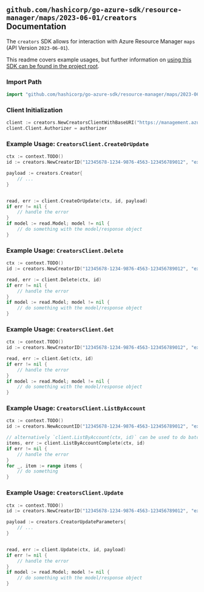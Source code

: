 
## `github.com/hashicorp/go-azure-sdk/resource-manager/maps/2023-06-01/creators` Documentation

The `creators` SDK allows for interaction with Azure Resource Manager `maps` (API Version `2023-06-01`).

This readme covers example usages, but further information on [using this SDK can be found in the project root](https://github.com/hashicorp/go-azure-sdk/tree/main/docs).

### Import Path

```go
import "github.com/hashicorp/go-azure-sdk/resource-manager/maps/2023-06-01/creators"
```


### Client Initialization

```go
client := creators.NewCreatorsClientWithBaseURI("https://management.azure.com")
client.Client.Authorizer = authorizer
```


### Example Usage: `CreatorsClient.CreateOrUpdate`

```go
ctx := context.TODO()
id := creators.NewCreatorID("12345678-1234-9876-4563-123456789012", "example-resource-group", "accountValue", "creatorValue")

payload := creators.Creator{
	// ...
}


read, err := client.CreateOrUpdate(ctx, id, payload)
if err != nil {
	// handle the error
}
if model := read.Model; model != nil {
	// do something with the model/response object
}
```


### Example Usage: `CreatorsClient.Delete`

```go
ctx := context.TODO()
id := creators.NewCreatorID("12345678-1234-9876-4563-123456789012", "example-resource-group", "accountValue", "creatorValue")

read, err := client.Delete(ctx, id)
if err != nil {
	// handle the error
}
if model := read.Model; model != nil {
	// do something with the model/response object
}
```


### Example Usage: `CreatorsClient.Get`

```go
ctx := context.TODO()
id := creators.NewCreatorID("12345678-1234-9876-4563-123456789012", "example-resource-group", "accountValue", "creatorValue")

read, err := client.Get(ctx, id)
if err != nil {
	// handle the error
}
if model := read.Model; model != nil {
	// do something with the model/response object
}
```


### Example Usage: `CreatorsClient.ListByAccount`

```go
ctx := context.TODO()
id := creators.NewAccountID("12345678-1234-9876-4563-123456789012", "example-resource-group", "accountValue")

// alternatively `client.ListByAccount(ctx, id)` can be used to do batched pagination
items, err := client.ListByAccountComplete(ctx, id)
if err != nil {
	// handle the error
}
for _, item := range items {
	// do something
}
```


### Example Usage: `CreatorsClient.Update`

```go
ctx := context.TODO()
id := creators.NewCreatorID("12345678-1234-9876-4563-123456789012", "example-resource-group", "accountValue", "creatorValue")

payload := creators.CreatorUpdateParameters{
	// ...
}


read, err := client.Update(ctx, id, payload)
if err != nil {
	// handle the error
}
if model := read.Model; model != nil {
	// do something with the model/response object
}
```
